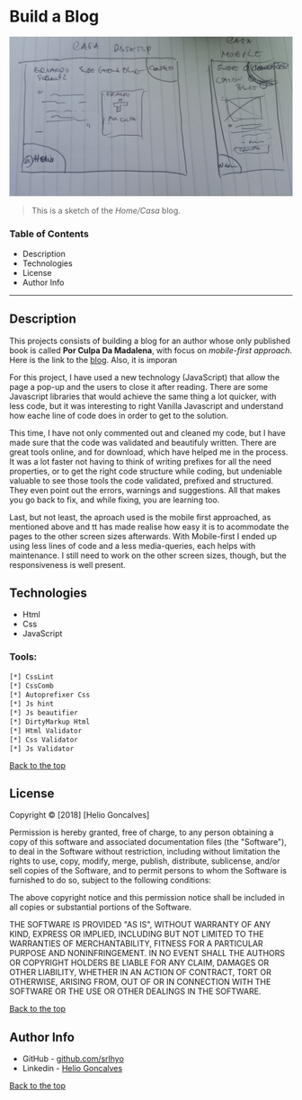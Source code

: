 # Build a Blog

![Sketch Image](images/blog-sketch.jpg)

>This is a sketch of the _Home/Casa_ blog.  

### Table of Contents 

* Description 
* Technologies
* License 
* Author Info 

---

## Description 

This projects consists of building a blog for an author whose only published book is called **Por Culpa Da Madalena**, with focus on _mobile-first approach_.  Here is the link to the [blog](https://srlhyo.github.io/eduardo-schultz/). Also, it is imporan

For this project, I have used a new technology (JavaScript) that allow the page a pop-up and the users to close it after reading. There are some Javascript libraries that would achieve the same thing a lot quicker, with less code, but it was interesting to right Vanilla Javascript and understand how eache line of code does in order to get to the solution. 

This time, I have not only commented out and cleaned my code, but I have made sure that the code was validated and beautifuly written. There are great tools online, and for download, which have helped me in the process. It was a lot faster not having to think of writing prefixes for all the need properties, or to get the right code structure while coding, but undeniable valuable to see those tools the code validated, prefixed and structured. They even point out the errors, warnings and suggestions. All that makes you go back to fix, and while fixing, you are learning too. 

Last, but not least, the aproach used is the mobile first approached, as mentioned above and tt has made realise how easy it is to acommodate the pages to the other screen sizes afterwards. With Mobile-first I ended up using less lines of code and a less media-queries, each helps with maintenance. I still need to work on the other screen sizes, though, but the responsiveness is well present.


## Technologies 

 * Html
 * Css
 * JavaScript

### Tools:

    [*] CssLint
    [*] CssComb
    [*] Autoprefixer Css
    [*] Js hint
    [*] Js beautifier
    [*] DirtyMarkup Html
    [*] Html Validator
    [*] Css Validator
    [*] Js Validator

 [Back to the top](#build-a-blog) 

 ## License 

 Copyright &copy; [2018] [Helio Goncalves]

Permission is hereby granted, free of charge, to any person obtaining a copy of this software and associated documentation files (the "Software"), to deal in the Software without restriction, including without limitation the rights to use, copy, modify, merge, publish, distribute, sublicense, and/or sell copies of the Software, and to permit persons to whom the Software is furnished to do so, subject to the following conditions:

The above copyright notice and this permission notice shall be included in all copies or substantial portions of the Software.

THE SOFTWARE IS PROVIDED "AS IS", WITHOUT WARRANTY OF ANY KIND, EXPRESS OR IMPLIED, INCLUDING BUT NOT LIMITED TO THE WARRANTIES OF MERCHANTABILITY, FITNESS FOR A PARTICULAR PURPOSE AND NONINFRINGEMENT. IN NO EVENT SHALL THE AUTHORS OR COPYRIGHT HOLDERS BE LIABLE FOR ANY CLAIM, DAMAGES OR OTHER LIABILITY, WHETHER IN AN ACTION OF CONTRACT, TORT OR OTHERWISE, ARISING FROM, OUT OF OR IN CONNECTION WITH THE SOFTWARE OR THE USE OR OTHER DEALINGS IN THE SOFTWARE.

[Back to the top](#build-a-blog) 

## Author Info 

* GitHub - [github.com/srlhyo](https://github.com/srlhyo)
* Linkedin - [Helio Goncalves](https://www.linkedin.com/in/helio-goncalves/)

[Back to the top](#build-a-blog)  